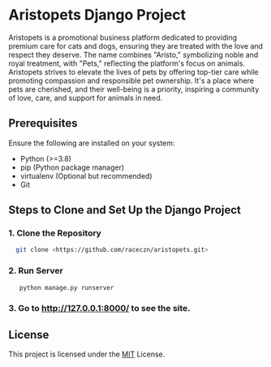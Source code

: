 # Aristopets Django Project

Aristopets is a promotional business platform dedicated to providing premium care for cats and dogs, ensuring they are treated with the love and respect they deserve. The name combines "Aristo," symbolizing noble and royal treatment, with "Pets," reflecting the platform's focus on animals. Aristopets strives to elevate the lives of pets by offering top-tier care while promoting compassion and responsible pet ownership. It's a place where pets are cherished, and their well-being is a priority, inspiring a community of love, care, and support for animals in need.
## Prerequisites

Ensure the following are installed on your system:

- Python (>=3.8)
- pip (Python package manager)
- virtualenv (Optional but recommended)
- Git


## Steps to Clone and Set Up the Django Project
### 1. Clone the Repository
```bash
  git clone <https://github.com/raceczn/aristopets.git>
```
### 2. Run Server
```bash
   python manage.py runserver
```
### 3. Go to http://127.0.0.1:8000/ to see the site.



## License

This project is licensed under the [MIT](https://choosealicense.com/licenses/mit/) License.

